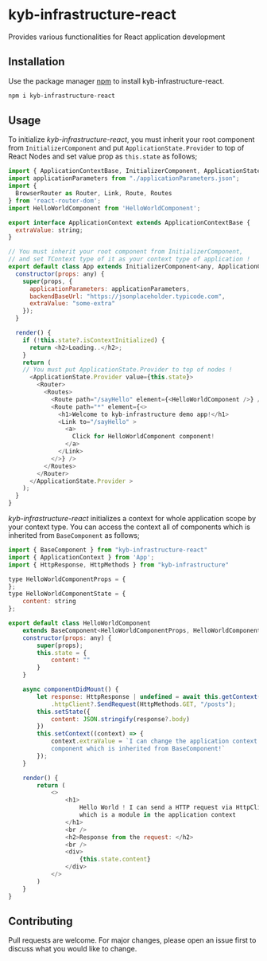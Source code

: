# kyb-infrastructure-react

Provides various functionalities for React application development

## Installation

Use the package manager [npm](https://www.npmjs.com/package/kyb-infrastructure-react) to install kyb-infrastructure-react.

```bash
npm i kyb-infrastructure-react
```

## Usage

To initialize _kyb-infrastructure-react_, you must inherit your root component from `InitializerComponent` and put `ApplicationState.Provider` to top of React Nodes and set value prop as `this.state` as follows;

```` javascript
import { ApplicationContextBase, InitializerComponent, ApplicationState } from "kyb-infrastructure-react";
import applicationParameters from "./applicationParameters.json";
import {
  BrowserRouter as Router, Link, Route, Routes
} from 'react-router-dom';
import HelloWorldComponent from 'HelloWorldComponent';

export interface ApplicationContext extends ApplicationContextBase {
  extraValue: string;
}

// You must inherit your root component from InitializerComponent, 
// and set TContext type of it as your context type of application !
export default class App extends InitializerComponent<any, ApplicationContext> {
  constructor(props: any) {
    super(props, {
      applicationParameters: applicationParameters,
      backendBaseUrl: "https://jsonplaceholder.typicode.com",
      extraValue: "some-extra"
    });
  }

  render() {
    if (!this.state?.isContextInitialized) {
      return <h2>Loading..</h2>;
    }
    return (
    // You must put ApplicationState.Provider to top of nodes ! 
      <ApplicationState.Provider value={this.state}>
        <Router>
          <Routes>
            <Route path="/sayHello" element={<HelloWorldComponent />} />
            <Route path="*" element={<>
              <h1>Welcome to kyb-infrastructure demo app!</h1>
              <Link to="/sayHello" >
                <a>
                  Click for HelloWorldComponent component!
                </a>
              </Link>
            </>} />
          </Routes>
        </Router>
      </ApplicationState.Provider >
    );
  }
}
````

_kyb-infrastructure-react_ initializes a context for whole application scope by your context type. You can access the context all of components which is inherited from `BaseComponent` as follows;

```` javascript
import { BaseComponent } from "kyb-infrastructure-react"
import { ApplicationContext } from 'App';
import { HttpResponse, HttpMethods } from "kyb-infrastructure"

type HelloWorldComponentProps = {
};
type HelloWorldComponentState = {
    content: string
};

export default class HelloWorldComponent
    extends BaseComponent<HelloWorldComponentProps, HelloWorldComponentState, ApplicationContext> {
    constructor(props: any) {
        super(props);
        this.state = {
            content: ""
        }
    }

    async componentDidMount() {
        let response: HttpResponse | undefined = await this.getContext()
            .httpClient?.SendRequest(HttpMethods.GET, "/posts");
        this.setState({
            content: JSON.stringify(response?.body)
        })
        this.setContext((context) => {
            context.extraValue = `I can change the application context from any 
            component which is inherited from BaseComponent!`
        });
    }

    render() {
        return (
            <>
                <h1>
                    Hello World ! I can send a HTTP request via HttpClient 
                    which is a module in the application context
                </h1>
                <br />
                <h2>Response from the request: </h2>
                <br />
                <div>
                    {this.state.content}
                </div>
            </>
        )
    }
}
````

## Contributing
Pull requests are welcome. For major changes, please open an issue first to discuss what you would like to change.
